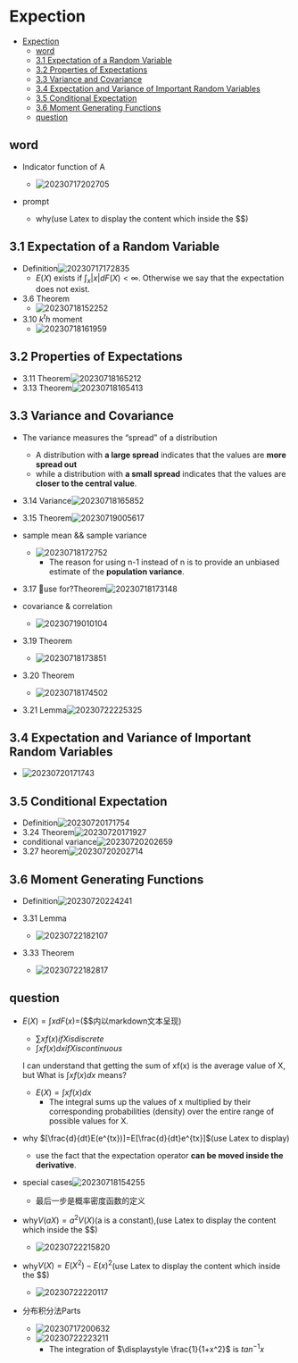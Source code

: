 # Expection

- [Expection](#expection)
  - [word](#word)
  - [3.1 Expectation of a Random Variable](#31-expectation-of-a-random-variable)
  - [3.2 Properties of Expectations](#32-properties-of-expectations)
  - [3.3 Variance and Covariance](#33-variance-and-covariance)
  - [3.4 Expectation and Variance of Important Random Variables](#34-expectation-and-variance-of-important-random-variables)
  - [3.5 Conditional Expectation](#35-conditional-expectation)
  - [3.6 Moment Generating Functions](#36-moment-generating-functions)
  - [question](#question)

## word

- Indicator function of A
  - ![20230717202705](https://raw.githubusercontent.com/Logible/Image/main/note_image/20230717202705.png)

- prompt
  - why(use Latex to display the content which inside the $$)

## 3.1 Expectation of a Random Variable

- Definition![20230717172835](https://raw.githubusercontent.com/Logible/Image/main/note_image/20230717172835.png)
  - $E(X)$ exists if $\displaystyle \int_x|x|dF(X)<\infty$. Otherwise we say that the expectation does not exist.
- 3.6 Theorem
  - ![20230718152252](https://raw.githubusercontent.com/Logible/Image/main/note_image/20230718152252.png)
- 3.10 $k^th$ moment
  - ![20230718161959](https://raw.githubusercontent.com/Logible/Image/main/note_image/20230718161959.png)

## 3.2 Properties of Expectations

- 3.11 Theorem![20230718165212](https://raw.githubusercontent.com/Logible/Image/main/note_image/20230718165212.png)
- 3.13 Theorem![20230718165413](https://raw.githubusercontent.com/Logible/Image/main/note_image/20230718165413.png)

## 3.3 Variance and Covariance

- The variance measures the “spread” of a distribution
  - A distribution with **a large spread** indicates that the values are **more spread out**
  - while a distribution with **a small spread** indicates that the values are **closer to the central value**.

- 3.14 Variance![20230718165852](https://raw.githubusercontent.com/Logible/Image/main/note_image/20230718165852.png)
- 3.15 Theorem![20230719005617](https://raw.githubusercontent.com/Logible/Image/main/note_image/20230719005617.png)
- sample mean && sample variance
  - ![20230718172752](https://raw.githubusercontent.com/Logible/Image/main/note_image/20230718172752.png)
    - The reason for using n-1 instead of n is to provide an unbiased estimate of the **population variance**.
- 3.17 💚use for?Theorem![20230718173148](https://raw.githubusercontent.com/Logible/Image/main/note_image/20230718173148.png)
- covariance & correlation
  - ![20230719010104](https://raw.githubusercontent.com/Logible/Image/main/note_image/20230719010104.png)
- 3.19 Theorem
  - ![20230718173851](https://raw.githubusercontent.com/Logible/Image/main/note_image/20230718173851.png)
- 3.20 Theorem
  - ![20230718174502](https://raw.githubusercontent.com/Logible/Image/main/note_image/20230718174502.png)
- 3.21 Lemma![20230722225325](https://raw.githubusercontent.com/Logible/Image/main/note_image/20230722225325.png)

## 3.4 Expectation and Variance of Important Random Variables

- ![20230720171743](https://raw.githubusercontent.com/Logible/Image/main/note_image/20230720171743.png)

## 3.5 Conditional Expectation

- Definition![20230720171754](https://raw.githubusercontent.com/Logible/Image/main/note_image/20230720171754.png)
- 3.24 Theorem![20230720171927](https://raw.githubusercontent.com/Logible/Image/main/note_image/20230720171927.png)
- conditional variance![20230720202659](https://raw.githubusercontent.com/Logible/Image/main/note_image/20230720202659.png)
- 3.27 heorem![20230720202714](https://raw.githubusercontent.com/Logible/Image/main/note_image/20230720202714.png)

## 3.6 Moment Generating Functions

- Definition![20230720224241](https://raw.githubusercontent.com/Logible/Image/main/note_image/20230720224241.png)

- 3.31 Lemma
  - ![20230722182107](https://raw.githubusercontent.com/Logible/Image/main/note_image/20230722182107.png)
- 3.33 Theorem
  - ![20230722182817](https://raw.githubusercontent.com/Logible/Image/main/note_image/20230722182817.png)

## question

- $E(X) = \int xdF(x) =$($$内以markdown文本呈现)

  - $\sum xf(x) if X is discrete$
  - $\int xf(x)dx if X is continuous$

  I can understand that getting the sum of xf(x) is the average value of X, but What is $\int xf(x)dx$ means?

  - $E(X) = ∫xf(x)dx$
    - The integral sums up the values of x multiplied by their corresponding probabilities (density) over the entire range of possible values for X.

- why $[\frac{d}{dt}E(e^{tx})]=E[\frac{d}{dt}e^{tx}]$(use Latex to display)
  - use the fact that the expectation operator **can be moved inside the derivative**.
- special cases![20230718154255](https://raw.githubusercontent.com/Logible/Image/main/note_image/20230718154255.png)
  - 最后一步是概率密度函数的定义

- why$V(aX) = a^2V(X)$(a is a constant),(use Latex to display the content which inside the $$)
  - ![20230722215820](https://raw.githubusercontent.com/Logible/Image/main/note_image/20230722215820.png)

- why$V(X) = E(X^2)-E(x)^2$(use Latex to display the content which inside the $$)
  - ![20230722220117](https://raw.githubusercontent.com/Logible/Image/main/note_image/20230722220117.png)

- 分布积分法Parts
  - ![20230717200632](https://raw.githubusercontent.com/Logible/Image/main/note_image/20230717200632.png)
  - ![20230722223211](https://raw.githubusercontent.com/Logible/Image/main/note_image/20230722223211.png)
    - The integration of $\displaystyle \frac{1}{1+x^2}$ is $tan^{-1}x$
